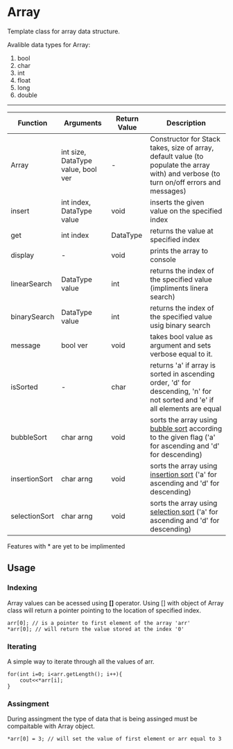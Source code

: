 # Array

Template class for array data structure.

Avalible data types for Array:
1. bool
1. char
1. int
1. float
1. long
1. double

---------------------------------------------------
Function | Arguments | Return Value | Description |
---------|-----------|--------------|-------------|
Array |int size, DataType value, bool ver | - | Constructor for Stack takes, size of array, default value (to populate the array with) and verbose (to turn on/off errors and messages)
insert | int index, DataType value | void | inserts the given value on the specified index
get | int index | DataType | returns the value at specified index
display | - | void | prints the array to console
linearSearch | DataType value | int | returns the index of the specified value (impliments linera search)
binarySearch | DataType value | int | returns the index of the specified value usig binary search
message | bool ver | void | takes bool value as argument and sets verbose equal to it.
isSorted | - | char | returns 'a' if array is sorted in ascending order, 'd' for descending, 'n' for not sorted and 'e' if all elements are equal
bubbleSort | char arng | void | sorts the array using [bubble sort](https://www.geeksforgeeks.org/bubble-sort/) according to the given flag ('a' for ascending and 'd' for descending)
insertionSort | char arng | void | sorts the array using [insertion sort](https://www.geeksforgeeks.org/insertion-sort/) ('a' for ascending and 'd' for descending)
selectionSort | char arng | void | sorts the array using [selection sort](https://www.geeksforgeeks.org/selection-sort/) ('a' for ascending and 'd' for descending)

Features with * are yet to be implimented 

## Usage

### Indexing
Array values can be acessed using **[]** operator. Using [] with object of Array class will return a pointer pointing to the location of specified index.
```
arr[0]; // is a pointer to first element of the array 'arr'
*arr[0]; // will return the value stored at the index '0'
```
### Iterating
A simple way to iterate through all the values of arr.
```
for(int i=0; i<arr.getLength(); i++){
    cout<<*arr[i];
}
```
### Assingment
During assingment the type of data that is being assinged must be compaitable with Array object.
```
*arr[0] = 3; // will set the value of first element or arr equal to 3
```
